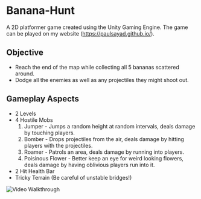 # Banana-Hunt

A 2D platformer game created using the Unity Gaming Engine. The game can be played on my website (https://paulsayad.github.io/).

## Objective

* Reach the end of the map while collecting all 5 bananas scattered around.
* Dodge all the enemies as well as any projectiles they might shoot out.

## Gameplay Aspects

* 2 Levels
* 4 Hostile Mobs
    1. Jumper - Jumps a random height at random intervals, deals damage by touching players.
    2. Bomber - Drops projectiles from the air, deals damage by hitting players with the projectiles.
    3. Roamer - Patrols an area, deals damage by running into players.
    4. Poisinous Flower - Better keep an eye for weird looking flowers, deals damage by having oblivious players run into it.
* 2 Hit Health Bar
* Tricky Terrain (Be careful of unstable bridges!)

<img src='http://g.recordit.co/FFtuLRudp5.gif' title='Video Walkthrough' width='' alt='Video Walkthrough' />


